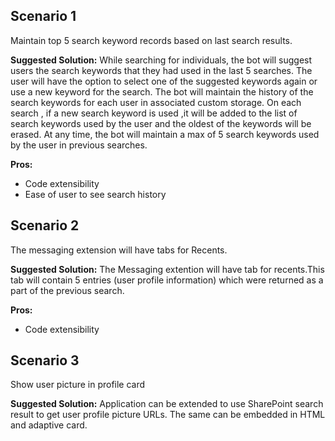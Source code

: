 ## Scenario 1

Maintain top 5 search keyword records based on last search results.

**Suggested Solution:** While searching for individuals, the bot will suggest users the search keywords that they had used in the last 5 searches. The user will have the option to select one of the suggested keywords again or use a new keyword for the search.
The bot will maintain the history of the search keywords for each user in associated custom storage. On each search , if a new search keyword is used ,it will be added to the list of search keywords used by the user and the oldest of the keywords will be erased. At any time, the bot will maintain a max of 5 search keywords used by the user in previous searches.

**Pros:** 
- Code extensibility
- Ease of user to see search history

## Scenario 2

The messaging extension will have tabs for Recents.

**Suggested Solution:** The Messaging extention will have tab for recents.This tab will contain 5 entries (user profile information) which were returned as a part of the previous search.

**Pros:** 
- Code extensibility

## Scenario 3

Show user picture in profile card

**Suggested Solution:** Application can be extended to use SharePoint search result to get user profile picture URLs. The same can be embedded in HTML and adaptive card.